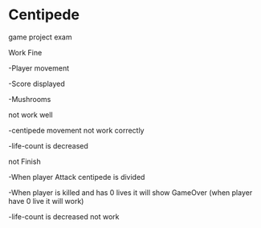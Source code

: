 # Centipede
 game project exam

Work Fine

-Player movement

-Score displayed

-Mushrooms

not work well

-centipede movement not work correctly

-life-count is decreased


not Finish

-When player Attack centipede is divided

-When player is killed and has 0 lives it will show GameOver (when player have 0 live it will work)

-life-count is decreased not work

